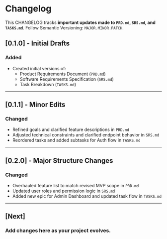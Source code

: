 
# Changelog

This CHANGELOG tracks **important updates made to `PRD.md`, `SRS.md`, and `TASKS.md`**. Follow Semantic Versioning: `MAJOR.MINOR.PATCH`.

## [0.1.0] - Initial Drafts
### Added
- Created initial versions of:
  - Product Requirements Document (`PRD.md`)
  - Software Requirements Specification (`SRS.md`)
  - Task Breakdown (`TASKS.md`)

---

## [0.1.1] - Minor Edits
### Changed
- Refined goals and clarified feature descriptions in `PRD.md`
- Adjusted technical constraints and clarified endpoint behavior in `SRS.md`
- Reordered tasks and added subtasks for Auth flow in `TASKS.md`

---

## [0.2.0] - Major Structure Changes
### Changed
- Overhauled feature list to match revised MVP scope in `PRD.md`
- Updated user roles and permission logic in `SRS.md`
- Added new epic for Admin Dashboard and updated task flow in `TASKS.md`

---

## [Next]
### Add changes here as your project evolves.

